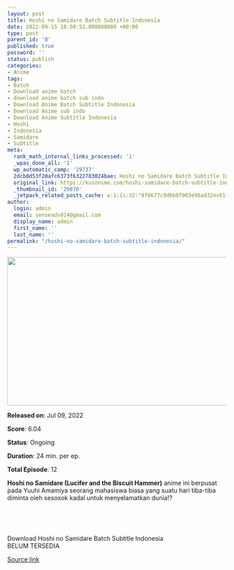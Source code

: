 ```yaml
---
layout: post
title: Hoshi no Samidare Batch Subtitle Indonesia
date: 2022-09-15 18:50:52.000000000 +00:00
type: post
parent_id: '0'
published: true
password: ''
status: publish
categories:
- Anime
tags:
- Batch
- Download anime batch
- download anime batch sub indo
- Download Anime Batch Subtitle Indonesia
- Download Anime sub indo
- Download Anime Subtitle Indonesia
- Hoshi
- Indonesia
- Samidare
- Subtitle
meta:
  rank_math_internal_links_processed: '1'
  _wpas_done_all: '1'
  wp_automatic_camp: '29737'
  2dcb0d53f20afc6373f6322783024bae: Hoshi no Samidare Batch Subtitle Indonesia
  original_link: https://kusonime.com/hoshi-samidare-batch-subtitle-indonesia/
  _thumbnail_id: '29870'
  _jetpack_related_posts_cache: a:1:{s:32:"8f6677c9d6b0f903e98ad32ec61f8deb";a:2:{s:7:"expires";i:1663456652;s:7:"payload";a:3:{i:0;a:1:{s:2:"id";i:28834;}i:1;a:1:{s:2:"id";i:28113;}i:2;a:1:{s:2:"id";i:28830;}}}}
author:
  login: admin
  email: senseads014@gmail.com
  display_name: admin
  first_name: ''
  last_name: ''
permalink: "/hoshi-no-samidare-batch-subtitle-indonesia/"
---
```

<p><img width="604" height="340" src="{{ site.baseurl }}/assets/2022/09/Hoshi-no-Samidare-604x340.jpg" class="attachment-thumb-large size-thumb-large wp-post-image" alt="" loading="lazy" title="Hoshi no Samidare Batch Subtitle Indonesia" srcset="https://kusonime.com/wp-content/uploads/2022/07/Hoshi-no-Samidare-604x340.jpg 604w, https://kusonime.com/wp-content/uploads/2022/07/Hoshi-no-Samidare-300x169.jpg 300w, https://kusonime.com/wp-content/uploads/2022/07/Hoshi-no-Samidare-768x432.jpg 768w, https://kusonime.com/wp-content/uploads/2022/07/Hoshi-no-Samidare-520x293.jpg 520w, https://kusonime.com/wp-content/uploads/2022/07/Hoshi-no-Samidare.jpg 1000w" sizes="(max-width: 604px) 100vw, 604px" />
<p><b>Released on</b>: Jul 09, 2022</p>
<p>
<p><b>Score</b>: 6.04</p>
<p>
<p><b>Status</b>: Ongoing</p>
<p>
<p><b>Duration</b>: 24 min. per ep.</p>
<p>
<p><b>Total Episode</b>: 12</p>
<p>
<p><strong>Hoshi no Samidare (Lucifer and the Biscuit Hammer)</strong> anime ini berpusat pada Yuuhi Amamiya seorang mahasiswa biasa yang suatu hari tiba-tiba diminta oleh sesosok kadal untuk menyelamatkan dunia!?</p>
<p>
<p> </p>
<p>
<p> </p>
<p>
<div class="smokeddl">
<div class="smokettl">Download Hoshi no Samidare Batch Subtitle Indonesia</div>
<div class="smokeurl">BELUM TERSEDIA</div>
</div>
<p><a href="https://kusonime.com/hoshi-samidare-batch-subtitle-indonesia/">Source link </a></p>
